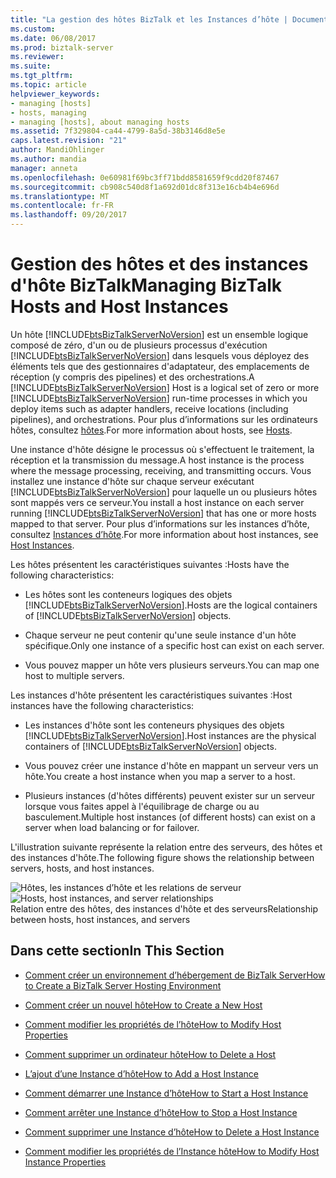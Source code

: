 ```yaml
---
title: "La gestion des hôtes BizTalk et les Instances d’hôte | Documents Microsoft"
ms.custom: 
ms.date: 06/08/2017
ms.prod: biztalk-server
ms.reviewer: 
ms.suite: 
ms.tgt_pltfrm: 
ms.topic: article
helpviewer_keywords:
- managing [hosts]
- hosts, managing
- managing [hosts], about managing hosts
ms.assetid: 7f329804-ca44-4799-8a5d-38b3146d8e5e
caps.latest.revision: "21"
author: MandiOhlinger
ms.author: mandia
manager: anneta
ms.openlocfilehash: 0e60981f69bc3ff71bdd8581659f9cdd20f87467
ms.sourcegitcommit: cb908c540d8f1a692d01dc8f313e16cb4b4e696d
ms.translationtype: MT
ms.contentlocale: fr-FR
ms.lasthandoff: 09/20/2017
---
```

# <a name="managing-biztalk-hosts-and-host-instances"></a><span data-ttu-id="2088a-102">Gestion des hôtes et des instances d'hôte BizTalk</span><span class="sxs-lookup"><span data-stu-id="2088a-102">Managing BizTalk Hosts and Host Instances</span></span>
<span data-ttu-id="2088a-103">Un hôte [!INCLUDE[btsBizTalkServerNoVersion](../includes/btsbiztalkservernoversion-md.md)] est un ensemble logique composé de zéro, d'un ou de plusieurs processus d'exécution [!INCLUDE[btsBizTalkServerNoVersion](../includes/btsbiztalkservernoversion-md.md)] dans lesquels  vous déployez des éléments tels que des gestionnaires d'adaptateur, des emplacements de réception (y compris des pipelines) et des orchestrations.</span><span class="sxs-lookup"><span data-stu-id="2088a-103">A [!INCLUDE[btsBizTalkServerNoVersion](../includes/btsbiztalkservernoversion-md.md)] Host is a logical set of zero or more [!INCLUDE[btsBizTalkServerNoVersion](../includes/btsbiztalkservernoversion-md.md)] run-time processes in which you deploy items such as adapter handlers, receive locations (including pipelines), and orchestrations.</span></span> <span data-ttu-id="2088a-104">Pour plus d’informations sur les ordinateurs hôtes, consultez [hôtes](../core/hosts.md).</span><span class="sxs-lookup"><span data-stu-id="2088a-104">For more information about hosts, see [Hosts](../core/hosts.md).</span></span>  
  
 <span data-ttu-id="2088a-105">Une instance d'hôte désigne le processus où s'effectuent le traitement, la réception et la transmission du message.</span><span class="sxs-lookup"><span data-stu-id="2088a-105">A host instance is the process where the message processing, receiving, and transmitting occurs.</span></span> <span data-ttu-id="2088a-106">Vous installez une instance d'hôte sur chaque serveur exécutant [!INCLUDE[btsBizTalkServerNoVersion](../includes/btsbiztalkservernoversion-md.md)] pour laquelle un ou plusieurs hôtes sont mappés vers ce serveur.</span><span class="sxs-lookup"><span data-stu-id="2088a-106">You install a host instance on each server running [!INCLUDE[btsBizTalkServerNoVersion](../includes/btsbiztalkservernoversion-md.md)] that has one or more hosts mapped to that server.</span></span> <span data-ttu-id="2088a-107">Pour plus d’informations sur les instances d’hôte, consultez [Instances d’hôte](../core/host-instances.md).</span><span class="sxs-lookup"><span data-stu-id="2088a-107">For more information about host instances, see [Host Instances](../core/host-instances.md).</span></span>  
  
 <span data-ttu-id="2088a-108">Les hôtes présentent les caractéristiques suivantes :</span><span class="sxs-lookup"><span data-stu-id="2088a-108">Hosts have the following characteristics:</span></span>  
  
-   <span data-ttu-id="2088a-109">Les hôtes sont les conteneurs logiques des objets [!INCLUDE[btsBizTalkServerNoVersion](../includes/btsbiztalkservernoversion-md.md)].</span><span class="sxs-lookup"><span data-stu-id="2088a-109">Hosts are the logical containers of [!INCLUDE[btsBizTalkServerNoVersion](../includes/btsbiztalkservernoversion-md.md)] objects.</span></span>  
  
-   <span data-ttu-id="2088a-110">Chaque serveur ne peut contenir qu'une seule instance d'un hôte spécifique.</span><span class="sxs-lookup"><span data-stu-id="2088a-110">Only one instance of a specific host can exist on each server.</span></span>  
  
-   <span data-ttu-id="2088a-111">Vous pouvez mapper un hôte vers plusieurs serveurs.</span><span class="sxs-lookup"><span data-stu-id="2088a-111">You can map one host to multiple servers.</span></span>  
  
 <span data-ttu-id="2088a-112">Les instances d'hôte présentent les caractéristiques suivantes :</span><span class="sxs-lookup"><span data-stu-id="2088a-112">Host instances have the following characteristics:</span></span>  
  
-   <span data-ttu-id="2088a-113">Les instances d'hôte sont les conteneurs physiques des objets [!INCLUDE[btsBizTalkServerNoVersion](../includes/btsbiztalkservernoversion-md.md)].</span><span class="sxs-lookup"><span data-stu-id="2088a-113">Host instances are the physical containers of [!INCLUDE[btsBizTalkServerNoVersion](../includes/btsbiztalkservernoversion-md.md)] objects.</span></span>  
  
-   <span data-ttu-id="2088a-114">Vous pouvez créer une instance d'hôte en mappant un serveur vers un hôte.</span><span class="sxs-lookup"><span data-stu-id="2088a-114">You create a host instance when you map a server to a host.</span></span>  
  
-   <span data-ttu-id="2088a-115">Plusieurs instances (d'hôtes différents) peuvent exister sur un serveur lorsque vous faites appel à l'équilibrage de charge ou au basculement.</span><span class="sxs-lookup"><span data-stu-id="2088a-115">Multiple host instances (of different hosts) can exist on a server when load balancing or for failover.</span></span>  
  
 <span data-ttu-id="2088a-116">L'illustration suivante représente la relation entre des serveurs, des hôtes et des instances d'hôte.</span><span class="sxs-lookup"><span data-stu-id="2088a-116">The following figure shows the relationship between servers, hosts, and host instances.</span></span>  
  
 <span data-ttu-id="2088a-117">![Hôtes, les instances d’hôte et les relations de serveur](../core/media/ebiz-ops-adm01.gif "ebiz_ops_adm01")</span><span class="sxs-lookup"><span data-stu-id="2088a-117">![Hosts, host instances, and server relationships](../core/media/ebiz-ops-adm01.gif "ebiz_ops_adm01")</span></span>  
<span data-ttu-id="2088a-118">Relation entre des hôtes, des instances d'hôte et des serveurs</span><span class="sxs-lookup"><span data-stu-id="2088a-118">Relationship between hosts, host instances, and servers</span></span>  
  
## <a name="in-this-section"></a><span data-ttu-id="2088a-119">Dans cette section</span><span class="sxs-lookup"><span data-stu-id="2088a-119">In This Section</span></span>  
  
-   [<span data-ttu-id="2088a-120">Comment créer un environnement d’hébergement de BizTalk Server</span><span class="sxs-lookup"><span data-stu-id="2088a-120">How to Create a BizTalk Server Hosting Environment</span></span>](../core/how-to-create-a-biztalk-server-hosting-environment.md)  
  
-   [<span data-ttu-id="2088a-121">Comment créer un nouvel hôte</span><span class="sxs-lookup"><span data-stu-id="2088a-121">How to Create a New Host</span></span>](../core/how-to-create-a-new-host.md)  
  
-   [<span data-ttu-id="2088a-122">Comment modifier les propriétés de l’hôte</span><span class="sxs-lookup"><span data-stu-id="2088a-122">How to Modify Host Properties</span></span>](../core/how-to-modify-host-properties.md)  
  
-   [<span data-ttu-id="2088a-123">Comment supprimer un ordinateur hôte</span><span class="sxs-lookup"><span data-stu-id="2088a-123">How to Delete a Host</span></span>](../core/how-to-delete-a-host.md)  
  
-   [<span data-ttu-id="2088a-124">L’ajout d’une Instance d’hôte</span><span class="sxs-lookup"><span data-stu-id="2088a-124">How to Add a Host Instance</span></span>](../core/how-to-add-a-host-instance.md)  
  
-   [<span data-ttu-id="2088a-125">Comment démarrer une Instance d’hôte</span><span class="sxs-lookup"><span data-stu-id="2088a-125">How to Start a Host Instance</span></span>](../core/how-to-start-a-host-instance.md)  
  
-   [<span data-ttu-id="2088a-126">Comment arrêter une Instance d’hôte</span><span class="sxs-lookup"><span data-stu-id="2088a-126">How to Stop a Host Instance</span></span>](../core/how-to-stop-a-host-instance.md)  
  
-   [<span data-ttu-id="2088a-127">Comment supprimer une Instance d’hôte</span><span class="sxs-lookup"><span data-stu-id="2088a-127">How to Delete a Host Instance</span></span>](../core/how-to-delete-a-host-instance.md)  
  
-   [<span data-ttu-id="2088a-128">Comment modifier les propriétés de l’Instance hôte</span><span class="sxs-lookup"><span data-stu-id="2088a-128">How to Modify Host Instance Properties</span></span>](../core/how-to-modify-host-instance-properties.md)
